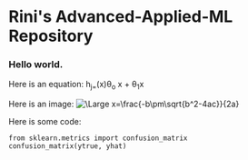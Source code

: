 # Rini's Advanced-Applied-ML Repository 

### Hello world.

Here is an equation:     h<sub>j=</sub>(x)&theta;<sub>o</sub> x + &theta;<sub>1</sub>x


Here is an image: 
<img src="https://www.techrepublic.com/a/hub/i/r/2021/10/11/aa1b952a-2602-4d80-8f43-764d54132b7f/resize/1200x/44a1837d63a7c78ff9c0c3e6e203660d/data-science.jpg" title="\Large x=\frac{-b\pm\sqrt{b^2-4ac}}{2a}" />


Here is some code:
```
from sklearn.metrics import confusion_matrix
confusion_matrix(ytrue, yhat)
```

